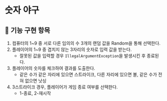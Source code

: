 # 숫자 야구


## 🚀 기능 구현 항목

1. 컴퓨터의 1~9 중  서로 다른 임의의 수 3개의 랜덤 값을 Random을 통해 선택한다.
2. 플레이어의 1~9 중 겹치지 않는 3자리의 숫자로 입력 값을 받는다.
   - 잘못된 값을 입력할 경우 `IllegalArgumentException`을 발생시킨 후 종료된다.
3. 플레이어의 숫자를 체크하여 결과를 도출한다. 
   - 같은 수가 같은 자리에 있으면 스트라이크, 다른 자리에 있으면 볼, 같은 수가 전혀 없으면 낫싱
4. 3스트라이크 경우, 플레이어가 게임 종료 여부를 선택한다. 
   - 1-종료, 2-재시작
